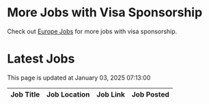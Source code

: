 # More Jobs with Visa Sponsorship

Check out [Europe Jobs](https://github.com/sureshparimi/europejobs#latest-jobs) for more jobs with visa sponsorship.

# Latest Jobs

This page is updated at January 03, 2025 07:13:00

| Job Title | Job Location | Job Link | Job Posted |
| --- | --- | --- | --- |
